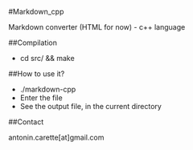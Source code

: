 #Markdown_cpp

Markdown converter (HTML for now) - c++ language

##Compilation

*	cd src/ && make

##How to use it?

*	./markdown-cpp
*	Enter the file
*	See the output file, in the current directory

##Contact

antonin.carette[at]gmail.com